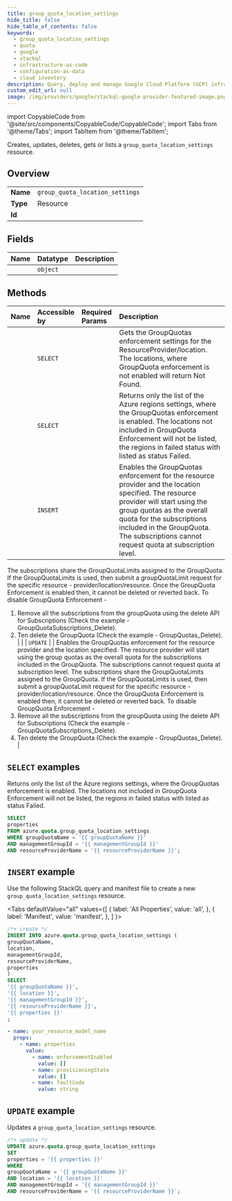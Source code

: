 ```yaml
---
title: group_quota_location_settings
hide_title: false
hide_table_of_contents: false
keywords:
  - group_quota_location_settings
  - quota
  - google
  - stackql
  - infrastructure-as-code
  - configuration-as-data
  - cloud inventory
description: Query, deploy and manage Google Cloud Platform (GCP) infrastructure and resources using SQL
custom_edit_url: null
image: /img/providers/google/stackql-google-provider-featured-image.png
---
```


import CopyableCode from '@site/src/components/CopyableCode/CopyableCode';
import Tabs from '@theme/Tabs';
import TabItem from '@theme/TabItem';

Creates, updates, deletes, gets or lists a <code>group_quota_location_settings</code> resource.

## Overview
<table><tbody>
<tr><td><b>Name</b></td><td><code>group_quota_location_settings</code></td></tr>
<tr><td><b>Type</b></td><td>Resource</td></tr>
<tr><td><b>Id</b></td><td><CopyableCode code="azure.quota.group_quota_location_settings" /></td></tr>
</tbody></table>

## Fields
| Name | Datatype | Description |
|:-----|:---------|:------------|
| <CopyableCode code="properties" /> | `object` |  |

## Methods
| Name | Accessible by | Required Params | Description |
|:-----|:--------------|:----------------|:------------|
| <CopyableCode code="get" /> | `SELECT` | <CopyableCode code="groupQuotaName, location, managementGroupId, resourceProviderName" /> | Gets the GroupQuotas enforcement settings for the ResourceProvider/location. The locations, where GroupQuota enforcement is not enabled will return Not Found. |
| <CopyableCode code="list" /> | `SELECT` | <CopyableCode code="groupQuotaName, managementGroupId, resourceProviderName" /> | Returns only the list of the Azure regions settings, where the GroupQuotas enforcement is enabled. The locations not included in GroupQuota Enforcement will not be listed, the regions in failed status with listed as status Failed. |
| <CopyableCode code="create_or_update" /> | `INSERT` | <CopyableCode code="groupQuotaName, location, managementGroupId, resourceProviderName" /> | Enables the GroupQuotas enforcement for the resource provider and the location specified. The resource provider will start using the group quotas as the overall quota for the subscriptions included in the GroupQuota. The subscriptions cannot request quota at subscription level.
The subscriptions share the GroupQuotaLimits assigned to the GroupQuota. If the GroupQuotaLimits is used, then submit a groupQuotaLimit request for the specific resource - provider/location/resource.
Once the GroupQuota Enforcement is enabled then, it cannot be deleted or reverted back. To disable GroupQuota Enforcement -
 1. Remove all the subscriptions from the groupQuota using the delete API for Subscriptions (Check the example - GroupQuotaSubscriptions_Delete).
 2. Ten delete the GroupQuota (Check the example - GroupQuotas_Delete). |
| <CopyableCode code="update" /> | `UPDATE` | <CopyableCode code="groupQuotaName, location, managementGroupId, resourceProviderName" /> | Enables the GroupQuotas enforcement for the resource provider and the location specified. The resource provider will start using the group quotas as the overall quota for the subscriptions included in the GroupQuota. The subscriptions cannot request quota at subscription level.
The subscriptions share the GroupQuotaLimits assigned to the GroupQuota. If the GroupQuotaLimits is used, then submit a groupQuotaLimit request for the specific resource - provider/location/resource.
Once the GroupQuota Enforcement is enabled then, it cannot be deleted or reverted back. To disable GroupQuota Enforcement -
 1. Remove all the subscriptions from the groupQuota using the delete API for Subscriptions (Check the example - GroupQuotaSubscriptions_Delete).
 2. Ten delete the GroupQuota (Check the example - GroupQuotas_Delete). |

## `SELECT` examples

Returns only the list of the Azure regions settings, where the GroupQuotas enforcement is enabled. The locations not included in GroupQuota Enforcement will not be listed, the regions in failed status with listed as status Failed.


```sql
SELECT
properties
FROM azure.quota.group_quota_location_settings
WHERE groupQuotaName = '{{ groupQuotaName }}'
AND managementGroupId = '{{ managementGroupId }}'
AND resourceProviderName = '{{ resourceProviderName }}';
```
## `INSERT` example

Use the following StackQL query and manifest file to create a new <code>group_quota_location_settings</code> resource.

<Tabs
    defaultValue="all"
    values={[
        { label: 'All Properties', value: 'all', },
        { label: 'Manifest', value: 'manifest', },
    ]
}>
<TabItem value="all">

```sql
/*+ create */
INSERT INTO azure.quota.group_quota_location_settings (
groupQuotaName,
location,
managementGroupId,
resourceProviderName,
properties
)
SELECT 
'{{ groupQuotaName }}',
'{{ location }}',
'{{ managementGroupId }}',
'{{ resourceProviderName }}',
'{{ properties }}'
;
```
</TabItem>
<TabItem value="manifest">

```yaml
- name: your_resource_model_name
  props:
    - name: properties
      value:
        - name: enforcementEnabled
          value: []
        - name: provisioningState
          value: []
        - name: faultCode
          value: string

```
</TabItem>
</Tabs>

## `UPDATE` example

Updates a <code>group_quota_location_settings</code> resource.

```sql
/*+ update */
UPDATE azure.quota.group_quota_location_settings
SET 
properties = '{{ properties }}'
WHERE 
groupQuotaName = '{{ groupQuotaName }}'
AND location = '{{ location }}'
AND managementGroupId = '{{ managementGroupId }}'
AND resourceProviderName = '{{ resourceProviderName }}';
```
